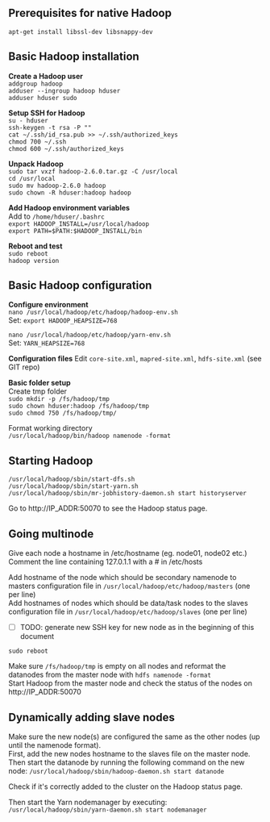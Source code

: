 ## Prerequisites for native Hadoop
`apt-get install libssl-dev libsnappy-dev`

## Basic Hadoop installation
**Create a Hadoop user**  
`addgroup hadoop`  
`adduser --ingroup hadoop hduser`  
`adduser hduser sudo`  


**Setup SSH for Hadoop**  
`su - hduser`  
`ssh-keygen -t rsa -P ""`  
`cat ~/.ssh/id_rsa.pub >> ~/.ssh/authorized_keys`  
`chmod 700 ~/.ssh`  
`chmod 600 ~/.ssh/authorized_keys`  

**Unpack Hadoop**  
`sudo tar vxzf hadoop-2.6.0.tar.gz -C /usr/local`  
`cd /usr/local`  
`sudo mv hadoop-2.6.0 hadoop`  
`sudo chown -R hduser:hadoop hadoop`  

**Add Hadoop environment variables**  
Add to `/home/hduser/.bashrc`  
`export HADOOP_INSTALL=/usr/local/hadoop`  
`export PATH=$PATH:$HADOOP_INSTALL/bin`  

**Reboot and test**  
`sudo reboot`  
`hadoop version`  

## Basic Hadoop configuration
**Configure environment**  
`nano /usr/local/hadoop/etc/hadoop/hadoop-env.sh`  
Set: `export HADOOP_HEAPSIZE=768`  

`nano /usr/local/hadoop/etc/hadoop/yarn-env.sh`  
Set: `YARN_HEAPSIZE=768`  

**Configuration files**
Edit `core-site.xml`, `mapred-site.xml`, `hdfs-site.xml` (see GIT repo)  

**Basic folder setup**  
Create tmp folder  
`sudo mkdir -p /fs/hadoop/tmp`  
`sudo chown hduser:hadoop /fs/hadoop/tmp`  
`sudo chmod 750 /fs/hadoop/tmp/`  

Format working directory  
`/usr/local/hadoop/bin/hadoop namenode -format`  
## Starting Hadoop
`/usr/local/hadoop/sbin/start-dfs.sh`  
`/usr/local/hadoop/sbin/start-yarn.sh`  
`/usr/local/hadoop/sbin/mr-jobhistory-daemon.sh start historyserver`  

Go to http://IP_ADDR:50070 to see the Hadoop status page.  

## Going multinode 
Give each node a hostname in /etc/hostname (eg. node01, node02 etc.)  
Comment the line containing 127.0.1.1 with a # in /etc/hosts  

Add hostname of the node which should be secondary namenode to masters configuration file in `/usr/local/hadoop/etc/hadoop/masters` (one per line)  
Add hostnames of nodes which should be data/task nodes to the slaves configuration file in `/usr/local/hadoop/etc/hadoop/slaves` (one per line)  

- [ ] TODO: generate new SSH key for new node as in the beginning of this document  

`sudo reboot`  

Make sure `/fs/hadoop/tmp` is empty on all nodes and reformat the datanodes from the master node with `hdfs namenode -format`  
Start Hadoop from the master node and check the status of the nodes on http://IP_ADDR:50070  

## Dynamically adding slave nodes
Make sure the new node(s) are configured the same as the other nodes (up until the namenode format).  
First, add the new nodes hostname to the slaves file on the master node. Then start the datanode by running the following command on the new node: `/usr/local/hadoop/sbin/hadoop-daemon.sh start datanode`  

Check if it's correctly added to the cluster on the Hadoop status page.  

Then start the Yarn nodemanager by executing: `/usr/local/hadoop/sbin/yarn-daemon.sh start nodemanager`  
